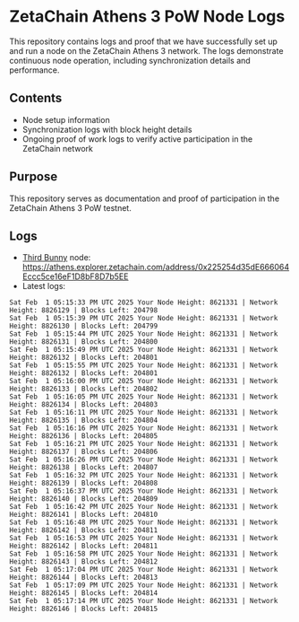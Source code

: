 # ZetaChain Athens 3 PoW Node Logs
This repository contains logs and proof that we have successfully set up and run a node on the ZetaChain Athens 3 network. The logs demonstrate continuous node operation, including synchronization details and performance.

## Contents
- Node setup information
- Synchronization logs with block height details
- Ongoing proof of work logs to verify active participation in the ZetaChain network

## Purpose
This repository serves as documentation and proof of participation in the ZetaChain Athens 3 PoW testnet.

## Logs

- [Third Bunny](https://thirdbunny.xyz/) node: https://athens.explorer.zetachain.com/address/0x225254d35dE666064Eccc5ce16eF1D8bF8D7b5EE
- Latest logs:
```
Sat Feb  1 05:15:33 PM UTC 2025 Your Node Height: 8621331 | Network Height: 8826129 | Blocks Left: 204798
Sat Feb  1 05:15:39 PM UTC 2025 Your Node Height: 8621331 | Network Height: 8826130 | Blocks Left: 204799
Sat Feb  1 05:15:44 PM UTC 2025 Your Node Height: 8621331 | Network Height: 8826131 | Blocks Left: 204800
Sat Feb  1 05:15:49 PM UTC 2025 Your Node Height: 8621331 | Network Height: 8826132 | Blocks Left: 204801
Sat Feb  1 05:15:55 PM UTC 2025 Your Node Height: 8621331 | Network Height: 8826132 | Blocks Left: 204801
Sat Feb  1 05:16:00 PM UTC 2025 Your Node Height: 8621331 | Network Height: 8826133 | Blocks Left: 204802
Sat Feb  1 05:16:05 PM UTC 2025 Your Node Height: 8621331 | Network Height: 8826134 | Blocks Left: 204803
Sat Feb  1 05:16:11 PM UTC 2025 Your Node Height: 8621331 | Network Height: 8826135 | Blocks Left: 204804
Sat Feb  1 05:16:16 PM UTC 2025 Your Node Height: 8621331 | Network Height: 8826136 | Blocks Left: 204805
Sat Feb  1 05:16:21 PM UTC 2025 Your Node Height: 8621331 | Network Height: 8826137 | Blocks Left: 204806
Sat Feb  1 05:16:26 PM UTC 2025 Your Node Height: 8621331 | Network Height: 8826138 | Blocks Left: 204807
Sat Feb  1 05:16:32 PM UTC 2025 Your Node Height: 8621331 | Network Height: 8826139 | Blocks Left: 204808
Sat Feb  1 05:16:37 PM UTC 2025 Your Node Height: 8621331 | Network Height: 8826140 | Blocks Left: 204809
Sat Feb  1 05:16:42 PM UTC 2025 Your Node Height: 8621331 | Network Height: 8826141 | Blocks Left: 204810
Sat Feb  1 05:16:48 PM UTC 2025 Your Node Height: 8621331 | Network Height: 8826142 | Blocks Left: 204811
Sat Feb  1 05:16:53 PM UTC 2025 Your Node Height: 8621331 | Network Height: 8826142 | Blocks Left: 204811
Sat Feb  1 05:16:58 PM UTC 2025 Your Node Height: 8621331 | Network Height: 8826143 | Blocks Left: 204812
Sat Feb  1 05:17:04 PM UTC 2025 Your Node Height: 8621331 | Network Height: 8826144 | Blocks Left: 204813
Sat Feb  1 05:17:09 PM UTC 2025 Your Node Height: 8621331 | Network Height: 8826145 | Blocks Left: 204814
Sat Feb  1 05:17:14 PM UTC 2025 Your Node Height: 8621331 | Network Height: 8826146 | Blocks Left: 204815
```
